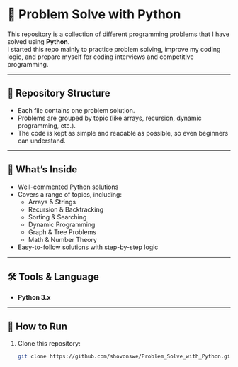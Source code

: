 # 🐍 Problem Solve with Python

This repository is a collection of different programming problems that I have solved using **Python**.  
I started this repo mainly to practice problem solving, improve my coding logic, and prepare myself for coding interviews and competitive programming.

---

## 📂 Repository Structure
- Each file contains one problem solution.
- Problems are grouped by topic (like arrays, recursion, dynamic programming, etc.).
- The code is kept as simple and readable as possible, so even beginners can understand.

---

## 🚀 What’s Inside
- Well-commented Python solutions  
- Covers a range of topics, including:
  - Arrays & Strings
  - Recursion & Backtracking
  - Sorting & Searching
  - Dynamic Programming
  - Graph & Tree Problems
  - Math & Number Theory
- Easy-to-follow solutions with step-by-step logic  

---

## 🛠️ Tools & Language
- **Python 3.x**

---

## 📖 How to Run
1. Clone this repository:
   ```bash
   git clone https://github.com/shovonswe/Problem_Solve_with_Python.git
